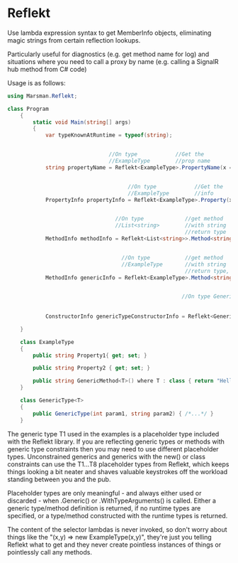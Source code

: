 # Reflekt

Use lambda expression syntax to get MemberInfo objects, eliminating magic strings from certain reflection lookups. 

Particularly useful for diagnostics (e.g. get method name for log) and situations where you need to call a proxy by name (e.g. calling a SignalR hub method from C# code)

Usage is as follows:

```csharp
using Marsman.Reflekt;

class Program
    {
        static void Main(string[] args)
        {
            var typeKnownAtRuntime = typeof(string);


                                //On type            //Get the          //For this property
                                //ExampleType        //prop name   
            string propertyName = Reflekt<ExampleType>.PropertyName(x => x.Property1);


                                      //On type            //Get the      //For this property
                                      //ExampleType        //info   
            PropertyInfo propertyInfo = Reflekt<ExampleType>.Property(x => x.Property2);


                                  //On type             //get method     //and with           //Select the member
                                  //List<string>        //with string    //1 param of
                                                        //return type    //type int
            MethodInfo methodInfo = Reflekt<List<string>>.Method<string>().Parameters<int>(x => x.ElementAt);


                                    //On type           //get method     //with a generic type                 //and with         //Select the member
                                    //ExampleType       //with string    //argument known only                 //no parameters   
                                                        //return type,   //at runtime
            MethodInfo genericInfo = Reflekt<ExampleType>.Method<string>().WithTypeArguments(typeKnownAtRuntime).Parameterless(x => x.GenericMethod<T1>);


                                                       //On type GenericType<>  //get the ctr //for a concrete type       //Where the ctr has 2            //Select the
                                                                                              //using the runtime type    //params, int and                //constructor
                                                                                              //args                      //string
            ConstructorInfo genericTypeConstructorInfo = Reflekt<GenericType<T1>>.Constructor().Generic(typeKnownAtRuntime).Parameters<int,string>((x, y) => new GenericType<T1>(x, y));

    }

    class ExampleType
    {
        public string Property1{ get; set; }

        public string Property2 { get; set; }

        public string GenericMethod<T>() where T : class { return "Hello world. Type is:" + typeof(T).Name; }
    }

    class GenericType<T>
    {
        public GenericType(int param1, string param2) { /*...*/ }
    }

```

The generic type T1 used in the examples is a placeholder type included with the Reflekt library.
If you are reflecting generic types or methods with generic type constraints then you may need to use
different placeholder types. Unconstrained generics and generics with the new() or class constraints can use
the T1...T8 placeholder types from Reflekt, which keeps things looking a bit neater and shaves valuable keystrokes
off the workload standing between you and the pub.

Placeholder types are only meaningful - and always either used or discarded - when .Generic() or .WithTypeArguments() is called. 
Either a generic type/method definition is returned, if no runtime types are specified, or a type/method constructed with the runtime types is returned.

The content of the selector lambdas is never invoked, so don't worry about things like the "(x,y) => new ExampleType(x,y)", they're just you telling Reflekt what to get and they never create pointless instances of things or pointlessly call any methods.
